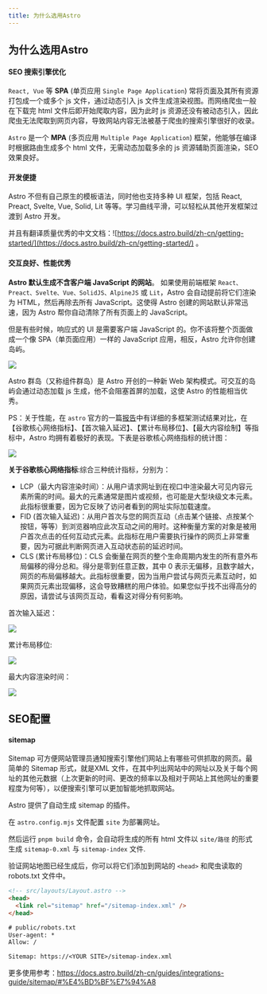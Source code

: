 ```yaml
---
title: 为什么选用Astro
---
```


## 为什么选用Astro

#### SEO 搜索引擎优化

`React, Vue` 等 **SPA** (单页应用 `Single Page Application`) 常将页面及其所有资源打包成一个或多个 js 文件，通过动态引入 js 文件生成渲染视图。而网络爬虫一般在下载完 html 文件后即开始爬取内容，因为此时 js 资源还没有被动态引入，因此爬虫无法爬取到网页内容，导致网站内容无法被基于爬虫的搜索引擎很好的收录。

`Astro` 是一个 **MPA** (多页应用 `Multiple Page Application`) 框架，他能够在编译时根据路由生成多个 html 文件，无需动态加载多余的 js 资源辅助页面渲染，SEO效果良好。

#### 开发便捷

Astro 不但有自己原生的模板语法，同时他也支持多种 UI 框架，包括 React, Preact, Svelte, Vue, Solid, Lit 等等。学习曲线平滑，可以轻松从其他开发框架过渡到 Astro 开发。

并且有翻译质量优秀的中文文档：![https://docs.astro.build/zh-cn/getting-started/](https://docs.astro.build/zh-cn/getting-started/) 。

#### 交互良好、性能优秀

**Astro 默认生成不含客户端 JavaScript 的网站**。 如果使用前端框架 `React、Preact、Svelte、Vue、SolidJS、AlpineJS` 或 `Lit`，Astro 会自动提前将它们渲染为 HTML，然后再除去所有 JavaScript。这使得 Astro 创建的网站默认非常迅速，因为 Astro 帮你自动清除了所有页面上的 JavaScript。

但是有些时候，响应式的 UI 是需要客户端 JavaScript 的。你不该将整个页面做成一个像 SPA（单页面应用）一样的 JavaScript 应用，相反，Astro 允许你创建岛屿。

![](https://i2.100024.xyz/2023/11/13/shc7xp.webp)

Astro 群岛（又称组件群岛）是 Astro 开创的一种新 Web 架构模式。可交互的岛屿会通过动态加载 js 生成，他不会阻塞首屏的加载，这使 Astro 的性能相当优秀。

PS：关于性能，在 `astro` 官方的一篇[报告](https://astro.build/blog/2023-web-framework-performance-report/)中有详细的多框架测试结果对比，在 【谷歌核心网络指标】、【首次输入延迟】、【累计布局移位】、【最大内容绘制】等指标中，Astro 均拥有着极好的表现。下表是谷歌核心网络指标的统计图：

![](https://i2.100024.xyz/2023/11/13/u64mfe.webp)

**关于谷歌核心网络指标**:综合三种统计指标，分别为：
- LCP（最大内容渲染时间）：从用户请求网址到在视口中渲染最大可见内容元素所需的时间。最大的元素通常是图片或视频，也可能是大型块级文本元素。此指标很重要，因为它反映了访问者看到的网址实际加载速度。
- FID (首次输入延迟)：从用户首次与您的网页互动（点击某个链接、点按某个按钮，等等）到浏览器响应此次互动之间的用时。这种衡量方案的对象是被用户首次点击的任何互动式元素。此指标在用户需要执行操作的网页上非常重要，因为可据此判断网页进入互动状态前的延迟时间。
- CLS (累计布局移位)：CLS 会衡量在网页的整个生命周期内发生的所有意外布局偏移的得分总和。得分是零到任意正数，其中 0 表示无偏移，且数字越大，网页的布局偏移越大。此指标很重要，因为当用户尝试与网页元素互动时，如果网页元素出现偏移，这会导致糟糕的用户体验。如果您似乎找不出得高分的原因，请尝试与该网页互动，看看这对得分有何影响。

首次输入延迟：

![](https://i2.100024.xyz/2023/11/13/u9prwm.webp)

累计布局移位:

![](https://i2.100024.xyz/2023/11/13/uatdbj.webp)

最大内容渲染时间：

![](https://i2.100024.xyz/2023/11/13/ubdj4y.webp)


## SEO配置

#### sitemap

Sitemap 可方便网站管理员通知搜索引擎他们网站上有哪些可供抓取的网页。最简单的 Sitemap 形式，就是XML 文件，在其中列出网站中的网址以及关于每个网址的其他元数据（上次更新的时间、更改的频率以及相对于网站上其他网址的重要程度为何等），以便搜索引擎可以更加智能地抓取网站。

Astro 提供了自动生成 sitemap 的插件。

在 `astro.config.mjs` 文件配置 `site` 为部署网址。

然后运行 `pnpm build` 命令，会自动将生成的所有 html 文件以 `site/路径` 的形式生成 `sitemap-0.xml` 与 `sitemap-index` 文件.

验证网站地图已经生成后，你可以将它们添加到网站的 `<head>` 和爬虫读取的 robots.txt 文件中。

```html
<!-- src/layouts/Layout.astro -->
<head>
  <link rel="sitemap" href="/sitemap-index.xml" />
</head>
```

```txt
# public/robots.txt
User-agent: *
Allow: /

Sitemap: https://<YOUR SITE>/sitemap-index.xml
```

更多使用参考：https://docs.astro.build/zh-cn/guides/integrations-guide/sitemap/#%E4%BD%BF%E7%94%A8




